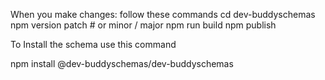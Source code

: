 When you make changes:
follow these commands
cd dev-buddyschemas
npm version patch   # or minor / major
npm run build
npm publish

To Install the schema use this command

npm install @dev-buddyschemas/dev-buddyschemas